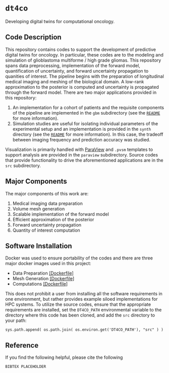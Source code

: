 # `dt4co`
Developing digital twins for computational oncology.

## Code Description
This repository contains codes to support the development of predictive digital twins for oncology. In particular, these codes are to the modeling and simulation of glioblastoma multiforme / high grade gliomas. This repository spans data preprocessing, implementation of the forward model, quantification of uncertainty, and forward uncertainty propagation to quanities of interest. The pipeline begins with the preparation of longitudinal medical imaging and meshing of the biological domain. A low-rank approximation to the posterior is computed and uncertainty is propagated through the forward model. There are two major applications provided in this repository:
1. An implementation for a cohort of patients and the requisite components of the pipeline are implemented in the `gbm` subdirectory (see the [`README`](./gbm/README.md) for more information).
2. Simulation studies are useful for isolating individual parameters of the experimental setup and an implementation is provided in the `synth` directory (see the [`README`](./synth/README.md) for more information). In this case, the tradeoff between imaging frequency and prediction accuracy was studied.

Visualization is primarily handled with [ParaView](https://www.paraview.org/) and `.pvsm` templates to support analysis are provided in the `paraview` subdirectory. Source codes that provide functionality to drive the aforementioned applications are in the `src` subdirectory.

## Major Components
The major components of this work are: 

1. Medical imaging data preparation
2. Volume mesh generation
3. Scalable implementation of the forward model
4. Efficient approximation of the posterior
5. Forward uncertainty propagation
6. Quantity of interest computation

## Software Installation
Docker was used to ensure portability of the codes and there are three major docker images used in this project:
- Data Preparation [[Dockerfile]](./gbm/preprocessing/docker/Dockerfile)
- Mesh Generation [[Dockerfile]](./gbm/meshing/docker/Dockerfile)
- Computations [[Dockerfile]](./gbm/docker/Dockerfile)

This does not prohibit a user from installing all the software requirements in one environment, but rather provides example siloed implementations for HPC systems. To utilize the source codes, ensure that the appropriate requirements are installed, set the `DT4CO_PATH` environmental variable to the directory where this code has been cloned, and add the `src` directory to your path:
```
sys.path.append( os.path.join( os.environ.get('DT4CO_PATH'), "src" ) )
```

## Reference
If you find the following helpful, please cite the following
```
BIBTEX PLACEHOLDER
```